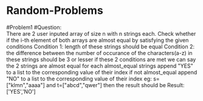 # Random-Problems
#Problem1
#Question:   
There are 2 user inputed array of size n with n strings each. Check whether if the i-th element of both arrays are almost equal by satisfying the given conditions
Condition 1:
length of these strings should be equal
Condition 2:
the difference between the number of occurance of the characters(a-z) in these strings should be 3 or lesser
if these 2 conditions are met we can say the 2 strings are almost equal 
for each almost_equal strings append "YES" to a list to the corresponding value of their index 
if not almost_equal append "NO" to a list to the corresponding value of their index
eg: s=["klmn","aaaa"] and t=["abcd","qwer"] then the result should be Result: ['YES','NO']
